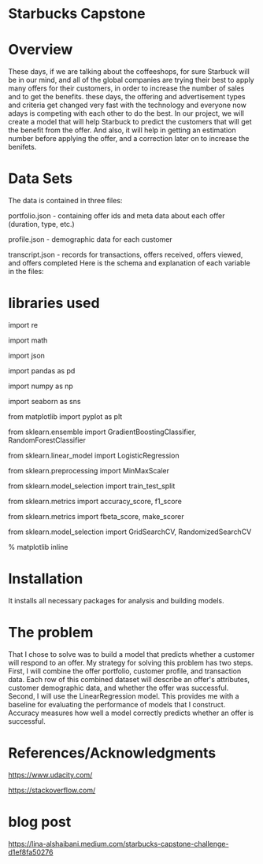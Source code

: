# Starbucks Capstone

# Overview
These days, if we are talking about the coffeeshops, for sure Starbuck will be in our mind, and all of the global companies are trying their best to apply many offers for their customers, in order to increase the number of sales and to get the benefits. these days, the offering and advertisement types and criteria get changed very fast with the technology and everyone now adays is competing with each other to do the best. In our project, we will create a model that will help Starbuck to predict the customers that will get the benefit from the offer. And also, it will help in getting an estimation number before applying the offer, and a correction later on to increase the benifets.

# Data Sets
The data is contained in three files:


portfolio.json - containing offer ids and meta data about each offer (duration, type, etc.)

profile.json - demographic data for each customer

transcript.json - records for transactions, offers received, offers viewed, and offers completed
Here is the schema and explanation of each variable in the files:


# libraries used


import re

import math

import json

import pandas as pd

import numpy as np

import seaborn as sns

from matplotlib import pyplot as plt

from sklearn.ensemble import GradientBoostingClassifier, RandomForestClassifier

from sklearn.linear_model import LogisticRegression

from sklearn.preprocessing import MinMaxScaler

from sklearn.model_selection import train_test_split

from sklearn.metrics import accuracy_score, f1_score

from sklearn.metrics import fbeta_score, make_scorer

from sklearn.model_selection import GridSearchCV, RandomizedSearchCV

% matplotlib inline


# Installation
 It installs all necessary packages for analysis and building models.
 
 

# The problem
That I chose to solve was to build a model that predicts whether a customer will respond to an offer. My strategy for solving this problem has two steps. First, I will combine the offer portfolio, customer profile, and transaction data. Each row of this combined dataset will describe an offer's attributes, customer demographic data, and whether the offer was successful. Second, I will use  the LinearRegression model. This provides me with a baseline for evaluating the performance of models that I construct. Accuracy measures how well a model correctly predicts whether an offer is successful.

# References/Acknowledgments
https://www.udacity.com/



https://stackoverflow.com/

# blog post 
https://lina-alshaibani.medium.com/starbucks-capstone-challenge-d1ef8fa50276

